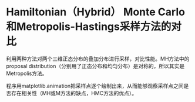 # Hamiltonian（Hybrid） Monte Carlo和Metropolis-Hastings采样方法的对比
利用两种方法对两个三维正态分布的叠加分布进行采样，对比性能。MH方法中的proposal distribution（分别用了正态分布和均匀分布）是对称的，所以其实是Metropolis方法。

程序用matplotlib.animation把采样点逐个绘制出来，从而能够观察采样点之间是否存在相关性（MH或M方法的缺点，HMC方法的优点）。